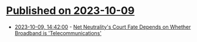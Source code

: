 # [Published on 2023-10-09](index.md)

* [2023-10-09, 14:42:00](https://news.slashdot.org/story/23/10/09/1442240/net-neutralitys-court-fate-depends-on-whether-broadband-is-telecommunications?utm_source=rss1.0mainlinkanon&utm_medium=feed) - [Net Neutrality's Court Fate Depends on Whether Broadband is 'Telecommunications'](https://news.slashdot.org/story/23/10/09/1442240/net-neutralitys-court-fate-depends-on-whether-broadband-is-telecommunications?utm_source=rss1.0mainlinkanon&utm_medium=feed)
